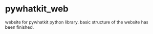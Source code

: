 # pywhatkit_web
website for  pywhatkit python library. basic structure of the website has been finished.
